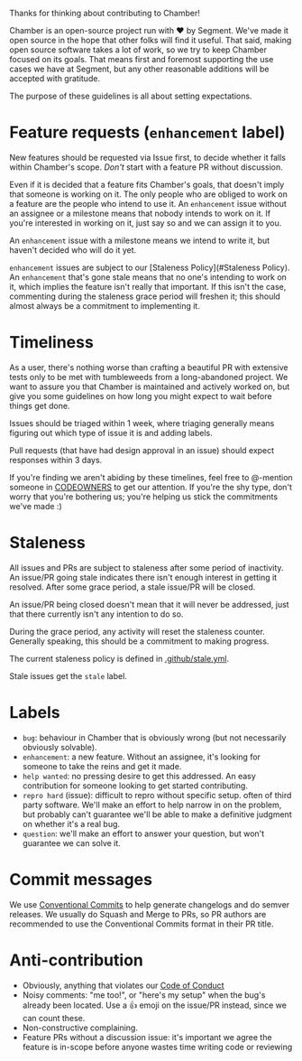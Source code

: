 Thanks for thinking about contributing to Chamber!

Chamber is an open-source project run with ❤️ by Segment. We've made it open source in the hope that other folks will find it useful. That said, making open source software takes a lot of work, so we try to keep Chamber focused on its goals. That means first and foremost supporting the use cases we have at Segment, but any other reasonable additions will be accepted with gratitude.

The purpose of these guidelines is all about setting expectations.

# Feature requests (`enhancement` label)

New features should be requested via Issue first, to decide whether it falls within Chamber's scope. *Don't* start with a feature PR without discussion.

Even if it is decided that a feature fits Chamber's goals, that doesn't imply that someone is working on it. The only people who are obliged to work on a feature are the people who intend to use it. An `enhancement` issue without an assignee or a milestone means that nobody intends to work on it. If you're interested in working on it, just say so and we can assign it to you.

An `enhancement` issue with a milestone means we intend to write it, but haven't decided who will do it yet.

`enhancement` issues are subject to our [Staleness Policy](#Staleness Policy). An `enhancement` that's gone stale means that no one's intending to work on it, which implies the feature isn't really that important. If this isn't the case, commenting during the staleness grace period will freshen it; this should almost always be a commitment to implementing it.

# Timeliness

As a user, there's nothing worse than crafting a beautiful PR with extensive tests only to be met with tumbleweeds from a long-abandoned project. We want to assure you that Chamber is maintained and actively worked on, but give you some guidelines on how long you might expect to wait before things get done.

Issues should be triaged within 1 week, where triaging generally means figuring out which type of issue it is and adding labels.

Pull requests (that have had design approval in an issue) should expect responses within 3 days.

If you're finding we aren't abiding by these timelines, feel free to @-mention someone in [CODEOWNERS](.github/CODEOWNERS) to get our attention. If you're the shy type, don't worry that you're bothering us; you're helping us stick the commitments we've made :)

# Staleness

All issues and PRs are subject to staleness after some period of inactivity. An issue/PR going stale indicates there isn't enough interest in getting it resolved. After some grace period, a stale issue/PR will be closed.

An issue/PR being closed doesn't mean that it will never be addressed, just that there currently isn't any intention to do so.

During the grace period, any activity will reset the staleness counter. Generally speaking, this should be a commitment to making progress.

The current staleness policy is defined in [.github/stale.yml](.github/stale.yml).

Stale issues get the `stale` label.

# Labels

- `bug`: behaviour in Chamber that is obviously wrong (but not necessarily obviously solvable).
- `enhancement`: a new feature. Without an assignee, it's looking for someone to take the reins and get it made.
- `help wanted`: no pressing desire to get this addressed. An easy contribution for someone looking to get started contributing.
- `repro hard` (issue): difficult to repro without specific setup. often of third party software. We'll make an effort to help narrow in on the problem, but probably can't guarantee we'll be able to make a definitive judgment on whether it's a real bug.
- `question`: we'll make an effort to answer your question, but won't guarantee we can solve it.

# Commit messages

We use [Conventional Commits](https://www.conventionalcommits.org/en/v1.0.0-beta.3/) to help generate changelogs and do semver releases. We usually do Squash and Merge to PRs, so PR authors are recommended to use the Conventional Commits format in their PR title.

# Anti-contribution

- Obviously, anything that violates our [Code of Conduct](CODE_OF_CONDUCT.md)
- Noisy comments: "me too!", or "here's my setup" when the bug's already been located. Use a :thumbsup: emoji on the issue/PR instead, since we can count these.
- Non-constructive complaining.
- Feature PRs without a discussion issue: it's important we agree the feature is in-scope before anyone wastes time writing code or reviewing
